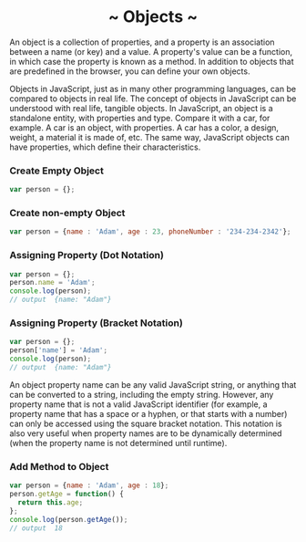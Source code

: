 <h1 align='center'>~ Objects ~</h1>

<p>An object is a collection of properties, and a property is an association between a name (or key) and a value. A property's value can be a function, in which case the property is known as a method. In addition to objects that are predefined in the browser, you can define your own objects.</p>

<p>Objects in JavaScript, just as in many other programming languages, can be compared to objects in real life. The concept of objects in JavaScript can be understood with real life, tangible objects. In JavaScript, an object is a standalone entity, with properties and type. Compare it with a car, for example. A car is an object, with properties. A car has a color, a design, weight, a material it is made of, etc. The same way, JavaScript objects can have properties, which define their characteristics.</p>

<h3>Create Empty Object</h3>

```javascript
var person = {};
```

<h3>Create non-empty Object</h3>

```javascript
var person = {name : 'Adam', age : 23, phoneNumber : '234-234-2342'};
```

<h3>Assigning Property (Dot Notation)</h3>

```javascript
var person = {};
person.name = 'Adam';
console.log(person);
// output  {name: "Adam"} 
```

<h3>Assigning Property (Bracket Notation)</h3>

```javascript
var person = {};
person['name'] = 'Adam';
console.log(person);
// output  {name: "Adam"} 
```

<p>An object property name can be any valid JavaScript string, or anything that can be converted to a string, including the empty string. However, any property name that is not a valid JavaScript identifier (for example, a property name that has a space or a hyphen, or that starts with a number) can only be accessed using the square bracket notation. This notation is also very useful when property names are to be dynamically determined (when the property name is not determined until runtime).</p>

<h3>Add Method to Object</h3>

```javascript
var person = {name : 'Adam', age : 18};
person.getAge = function() {
  return this.age;
};
console.log(person.getAge());
// output  18
```
